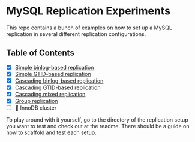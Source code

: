 # MySQL Replication Experiments

This repo contains a bunch of examples on how to set up a MySQL replication in several different replication configurations.

## Table of Contents

- [x] [Simple binlog-based replication](./simple-binlog)
- [x] [Simple GTID-based replication](./simple-gtid)
- [x] [Cascading binlog-based replication](./cascading-binlog)
- [x] [Cascading GTID-based replication](./cascading-gtid)
- [x] [Cascading mixed replication](./cascading-mixed)
- [x] [Group replication](./group-replication)
- [ ] 🚧 InnoDB cluster

To play around with it yourself, go to the directory of the replication setup you want to test
and check out at the readme. There should be a guide on how to scaffold and test each setup.
